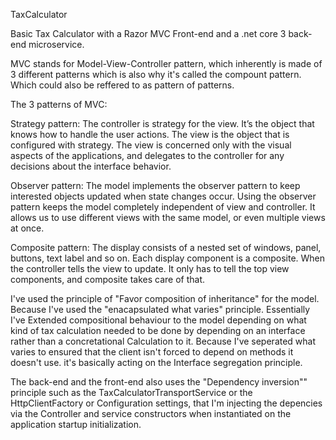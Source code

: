 TaxCalculator

Basic Tax Calculator with a Razor MVC Front-end and a .net core 3 back-end microservice.

MVC stands for Model-View-Controller pattern, which inherently is made of 3 different patterns which is also why it's called the compount pattern. Which could also be reffered to as pattern of patterns.

The 3 patterns of MVC:

Strategy pattern: The controller is strategy for the view. It’s the object that knows how to handle the user actions. The view is the object that is configured with strategy. The view is concerned only with the visual aspects of the applications, and delegates to the controller for any decisions about the interface behavior.

Observer pattern: The model implements the observer pattern to keep interested objects updated when state changes occur. Using the observer pattern keeps the model completely independent of view and controller. It allows us to use different views with the same model, or even multiple views at once.

Composite pattern: The display consists of a nested set of windows, panel, buttons, text label and so on. Each display component is a composite. When the controller tells the view to update. It only has to tell the top view components, and composite takes care of that.

I've used the principle of "Favor composition of inheritance" for the model. Because I've used the "enacapsulated what varies" principle.
Essentially I've Extended compositional behaviour to the model depending on what kind of tax calculation needed to be done by depending on an interface rather than a concretational Calculation to it. Because I've seperated what varies to ensured that the client isn't forced to depend on methods it doesn't use. it's basically acting on the Interface segregation principle.

The back-end and the front-end also uses the "Dependency inversion"" principle such as the TaxCalculatorTransportService or the HttpClientFactory or Configuration settings, that I'm injecting the depencies via the Controller and service constructors when instantiated on the application startup initialization.

